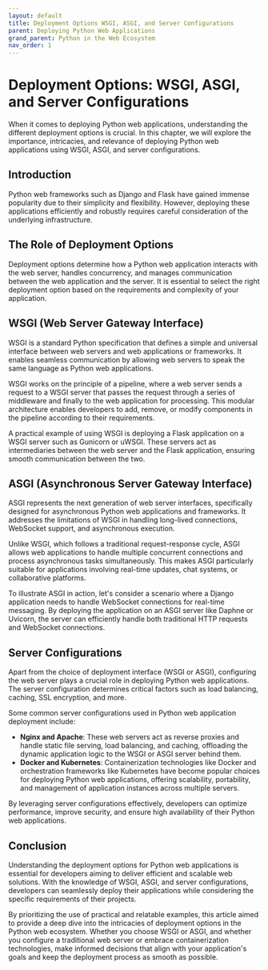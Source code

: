 ```yaml
---
layout: default
title: Deployment Options WSGI, ASGI, and Server Configurations
parent: Deploying Python Web Applications
grand_parent: Python in the Web Ecosystem
nav_order: 1
---
```

# Deployment Options: WSGI, ASGI, and Server Configurations

When it comes to deploying Python web applications, understanding the different deployment options is crucial. In this chapter, we will explore the importance, intricacies, and relevance of deploying Python web applications using WSGI, ASGI, and server configurations.

## Introduction

Python web frameworks such as Django and Flask have gained immense popularity due to their simplicity and flexibility. However, deploying these applications efficiently and robustly requires careful consideration of the underlying infrastructure.

## The Role of Deployment Options

Deployment options determine how a Python web application interacts with the web server, handles concurrency, and manages communication between the web application and the server. It is essential to select the right deployment option based on the requirements and complexity of your application.

## WSGI (Web Server Gateway Interface)

WSGI is a standard Python specification that defines a simple and universal interface between web servers and web applications or frameworks. It enables seamless communication by allowing web servers to speak the same language as Python web applications.

WSGI works on the principle of a pipeline, where a web server sends a request to a WSGI server that passes the request through a series of middleware and finally to the web application for processing. This modular architecture enables developers to add, remove, or modify components in the pipeline according to their requirements.

A practical example of using WSGI is deploying a Flask application on a WSGI server such as Gunicorn or uWSGI. These servers act as intermediaries between the web server and the Flask application, ensuring smooth communication between the two.

## ASGI (Asynchronous Server Gateway Interface)

ASGI represents the next generation of web server interfaces, specifically designed for asynchronous Python web applications and frameworks. It addresses the limitations of WSGI in handling long-lived connections, WebSocket support, and asynchronous execution.

Unlike WSGI, which follows a traditional request-response cycle, ASGI allows web applications to handle multiple concurrent connections and process asynchronous tasks simultaneously. This makes ASGI particularly suitable for applications involving real-time updates, chat systems, or collaborative platforms.

To illustrate ASGI in action, let's consider a scenario where a Django application needs to handle WebSocket connections for real-time messaging. By deploying the application on an ASGI server like Daphne or Uvicorn, the server can efficiently handle both traditional HTTP requests and WebSocket connections.

## Server Configurations

Apart from the choice of deployment interface (WSGI or ASGI), configuring the web server plays a crucial role in deploying Python web applications. The server configuration determines critical factors such as load balancing, caching, SSL encryption, and more.

Some common server configurations used in Python web application deployment include:

- **Nginx and Apache**: These web servers act as reverse proxies and handle static file serving, load balancing, and caching, offloading the dynamic application logic to the WSGI or ASGI server behind them.
- **Docker and Kubernetes**: Containerization technologies like Docker and orchestration frameworks like Kubernetes have become popular choices for deploying Python web applications, offering scalability, portability, and management of application instances across multiple servers.

By leveraging server configurations effectively, developers can optimize performance, improve security, and ensure high availability of their Python web applications.

## Conclusion

Understanding the deployment options for Python web applications is essential for developers aiming to deliver efficient and scalable web solutions. With the knowledge of WSGI, ASGI, and server configurations, developers can seamlessly deploy their applications while considering the specific requirements of their projects.

By prioritizing the use of practical and relatable examples, this article aimed to provide a deep dive into the intricacies of deployment options in the Python web ecosystem. Whether you choose WSGI or ASGI, and whether you configure a traditional web server or embrace containerization technologies, make informed decisions that align with your application's goals and keep the deployment process as smooth as possible.